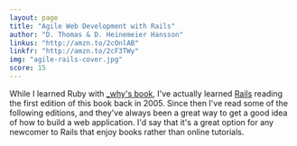 ```yaml
---
layout: page
title: "Agile Web Development with Rails"
author: "D. Thomas & D. Heinemeier Hansson"
linkus: "http://amzn.to/2cOnlAB"
linkfr: "http://amzn.to/2cF3TWy"
img: "agile-rails-cover.jpg"
score: 15
---
```


While I learned Ruby with [\_why's book][1], I've actually learned [Rails][2] reading the first edition of this book back in 2005. Since then I've read some of the following editions, and they've always been a great way to get a good idea of how to build a web application. I'd say that it's a great option for any newcomer to Rails that enjoy books rather than online tutorials.

[1]:	http://poignant.guide/
[2]:	http://rubyonrails.org/